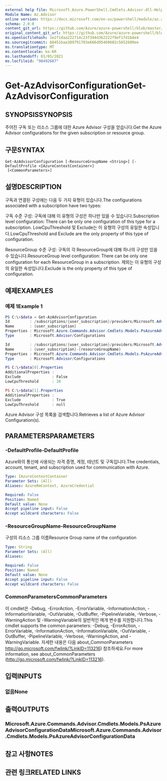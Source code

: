 ```yaml
---
external help file: Microsoft.Azure.PowerShell.Cmdlets.Advisor.dll-Help.xml
Module Name: Az.Advisor
online version: https://docs.microsoft.com/en-us/powershell/module/az.advisor/get-azadvisorconfiguration
schema: 2.0.0
content_git_url: https://github.com/Azure/azure-powershell/blob/master/src/Advisor/Advisor/help/Get-AzAdvisorConfiguration.md
original_content_git_url: https://github.com/Azure/azure-powershell/blob/master/src/Advisor/Advisor/help/Get-AzAdvisorConfiguration.md
ms.openlocfilehash: 1e2f1daa222714c23f394d362222f9ef1fd1bde4
ms.sourcegitcommit: 68451baa389791703e666d95469602c5652609ee
ms.translationtype: MT
ms.contentlocale: ko-KR
ms.lasthandoff: 01/05/2021
ms.locfileid: "98492687"
---
```

# <span data-ttu-id="386c5-101">Get-AzAdvisorConfiguration</span><span class="sxs-lookup"><span data-stu-id="386c5-101">Get-AzAdvisorConfiguration</span></span>

## <span data-ttu-id="386c5-102">SYNOPSIS</span><span class="sxs-lookup"><span data-stu-id="386c5-102">SYNOPSIS</span></span>
<span data-ttu-id="386c5-103">주어진 구독 또는 리소스 그룹에 대한 Azure Advisor 구성을 얻습니다.</span><span class="sxs-lookup"><span data-stu-id="386c5-103">Get the Azure Advisor configurations for the given subscription or resource group.</span></span>

## <span data-ttu-id="386c5-104">구문</span><span class="sxs-lookup"><span data-stu-id="386c5-104">SYNTAX</span></span>

```
Get-AzAdvisorConfiguration [-ResourceGroupName <String>] [-DefaultProfile <IAzureContextContainer>]
 [<CommonParameters>]
```

## <span data-ttu-id="386c5-105">설명</span><span class="sxs-lookup"><span data-stu-id="386c5-105">DESCRIPTION</span></span>
<span data-ttu-id="386c5-106">구독과 연결된 구성에는 다음 두 가지 유형이 있습니다.</span><span class="sxs-lookup"><span data-stu-id="386c5-106">The configurations associated with a subscription have two types:</span></span>

<span data-ttu-id="386c5-107">구독 수준 구성: 구독에 대해 이 유형의 구성은 하나만 있을 수 있습니다.</span><span class="sxs-lookup"><span data-stu-id="386c5-107">Subscription level configuration: There can be only one configuration of this type for a subscription.</span></span> <span data-ttu-id="386c5-108">LowCpuThreshold 및 Exclude는 이 유형의 구성의 유일한 속성입니다.</span><span class="sxs-lookup"><span data-stu-id="386c5-108">LowCpuThreshold and Exclude are the only property of this type of configuration.</span></span>

<span data-ttu-id="386c5-109">ResourceGroup 수준 구성: 구독의 각 ResourceGroup에 대해 하나의 구성만 있을 수 있습니다.</span><span class="sxs-lookup"><span data-stu-id="386c5-109">ResourceGroup level configuration: There can be only one configuration for each ResourceGroup in a subscription.</span></span> <span data-ttu-id="386c5-110">제외는 이 유형의 구성의 유일한 속성입니다.</span><span class="sxs-lookup"><span data-stu-id="386c5-110">Exclude is the only property of this type of configuration.</span></span>

## <span data-ttu-id="386c5-111">예제</span><span class="sxs-lookup"><span data-stu-id="386c5-111">EXAMPLES</span></span>

### <span data-ttu-id="386c5-112">예제 1</span><span class="sxs-lookup"><span data-stu-id="386c5-112">Example 1</span></span>
```powershell
PS C:\>$data = Get-AzAdvisorConfiguration
Id         : /subscriptions/{user_subscription}/providers/Microsoft.Advisor/configurations/{user_subscription}
Name       : {user_subscription}
Properties : Microsoft.Azure.Commands.Advisor.Cmdlets.Models.PsAzureAdvisorConfigurationProperties
Type       : Microsoft.Advisor/Configurations

Id         : /subscriptions/{user_subscription}/providers/Microsoft.Advisor/configurations/{user_subscription}-{resourceGroupName}
Name       : {user_subscription}-{resourceGroupName}
Properties : Microsoft.Azure.Commands.Advisor.Cmdlets.Models.PsAzureAdvisorConfigurationProperties
Type       : Microsoft.Advisor/Configurations

PS C:\>$data[0].Properties
AdditionalProperties :
Exclude              : False
LowCpuThreshold      : 20

PS C:\>$data[1].Properties
AdditionalProperties :
Exclude              : True
LowCpuThreshold      : null

```
<span data-ttu-id="386c5-113">Azure Advisor 구성 목록을 검색합니다.</span><span class="sxs-lookup"><span data-stu-id="386c5-113">Retrieves a list of Azure Advisor Configuration(s).</span></span>

## <span data-ttu-id="386c5-114">PARAMETERS</span><span class="sxs-lookup"><span data-stu-id="386c5-114">PARAMETERS</span></span>

### <span data-ttu-id="386c5-115">-DefaultProfile</span><span class="sxs-lookup"><span data-stu-id="386c5-115">-DefaultProfile</span></span>
<span data-ttu-id="386c5-116">Azure와의 통신에 사용되는 자격 증명, 계정, 테넌트 및 구독입니다.</span><span class="sxs-lookup"><span data-stu-id="386c5-116">The credentials, account, tenant, and subscription used for communication with Azure.</span></span>

```yaml
Type: IAzureContextContainer
Parameter Sets: (All)
Aliases: AzureRmContext, AzureCredential

Required: False
Position: Named
Default value: None
Accept pipeline input: False
Accept wildcard characters: False
```

### <span data-ttu-id="386c5-117">-ResourceGroupName</span><span class="sxs-lookup"><span data-stu-id="386c5-117">-ResourceGroupName</span></span>
<span data-ttu-id="386c5-118">구성의 리소스 그룹 이름</span><span class="sxs-lookup"><span data-stu-id="386c5-118">Resource Group name of the configuration</span></span>

```yaml
Type: String
Parameter Sets: (All)
Aliases:

Required: False
Position: Named
Default value: None
Accept pipeline input: False
Accept wildcard characters: False
```

### <span data-ttu-id="386c5-119">CommonParameters</span><span class="sxs-lookup"><span data-stu-id="386c5-119">CommonParameters</span></span>
<span data-ttu-id="386c5-120">이 cmdlet은 -Debug, -ErrorAction, -ErrorVariable, -InformationAction, -InformationVariable, -OutVariable, -OutBuffer, -PipelineVariable, -Verbose, -WarningAction 및 -WarningVariable의 일반적인 매개 변수를 지원합니다.</span><span class="sxs-lookup"><span data-stu-id="386c5-120">This cmdlet supports the common parameters: -Debug, -ErrorAction, -ErrorVariable, -InformationAction, -InformationVariable, -OutVariable, -OutBuffer, -PipelineVariable, -Verbose, -WarningAction, and -WarningVariable.</span></span>
<span data-ttu-id="386c5-121">자세한 내용은 다음 about_CommonParameters http://go.microsoft.com/fwlink/?LinkID=113216) 참조하세요.</span><span class="sxs-lookup"><span data-stu-id="386c5-121">For more information, see about_CommonParameters (http://go.microsoft.com/fwlink/?LinkID=113216).</span></span>

## <span data-ttu-id="386c5-122">입력</span><span class="sxs-lookup"><span data-stu-id="386c5-122">INPUTS</span></span>

### <span data-ttu-id="386c5-123">없음</span><span class="sxs-lookup"><span data-stu-id="386c5-123">None</span></span>

## <span data-ttu-id="386c5-124">출력</span><span class="sxs-lookup"><span data-stu-id="386c5-124">OUTPUTS</span></span>

### <span data-ttu-id="386c5-125">Microsoft.Azure.Commands.Advisor.Cmdlets.Models.PsAzureAdvisorConfigurationData</span><span class="sxs-lookup"><span data-stu-id="386c5-125">Microsoft.Azure.Commands.Advisor.Cmdlets.Models.PsAzureAdvisorConfigurationData</span></span>

## <span data-ttu-id="386c5-126">참고 사항</span><span class="sxs-lookup"><span data-stu-id="386c5-126">NOTES</span></span>

## <span data-ttu-id="386c5-127">관련 링크</span><span class="sxs-lookup"><span data-stu-id="386c5-127">RELATED LINKS</span></span>
